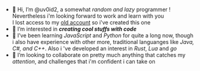 - 👋 Hi, I’m @uv0id2, a somewhat *random and lazy* programmer ! Nevertheless i'm looking forward to work and learn with you<br />
I lost access to my <a href="https://github.com/uv0id">old account</a> so i've created this one
- 👀 I’m interested in ***creating cool stuffs with code***
- 🌱 I’ve been learning *JavaScript* and *Python* for quite a long now, though i also have experience with other more, traditional languanges like *Java, C#, and C++*. Also i 've developed an interest in *Rust*, *Lua* and *go*
- 💞️ I’m looking to collaborate on pretty much anything that catches my *attention*, and challenges that i'm confident i can take on
<!--- 📫 How to reach me  -->

<!---
uv0id2/uv0id2 is a ✨ special ✨ repository because its `README.md` (this file) appears on your GitHub profile.
You can click the Preview link to take a look at your changes.
--->
